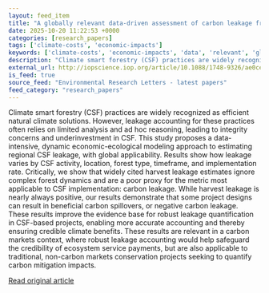 ```yaml
---
layout: feed_item
title: "A globally relevant data-driven assessment of carbon leakage from forestry"
date: 2025-10-20 11:22:53 +0000
categories: [research_papers]
tags: ['climate-costs', 'economic-impacts']
keywords: ['climate-costs', 'economic-impacts', 'data', 'relevant', 'globally']
description: "Climate smart forestry (CSF) practices are widely recognized as efficient natural climate solutions"
external_url: http://iopscience.iop.org/article/10.1088/1748-9326/ae0ce2
is_feed: true
source_feed: "Environmental Research Letters - latest papers"
feed_category: "research_papers"
---
```


Climate smart forestry (CSF) practices are widely recognized as efficient natural climate solutions. However, leakage accounting for these practices often relies on limited analysis and ad hoc reasoning, leading to integrity concerns and underinvestment in CSF. This study proposes a data-intensive, dynamic economic-ecological modeling approach to estimating regional CSF leakage, with global applicability. Results show how leakage varies by CSF activity, location, forest type, timeframe, and implementation rate. Critically, we show that widely cited harvest leakage estimates ignore complex forest dynamics and are a poor proxy for the metric most applicable to CSF implementation: carbon leakage. While harvest leakage is nearly always positive, our results demonstrate that some project designs can result in beneficial carbon spillovers, or negative carbon leakage. These results improve the evidence base for robust leakage quantification in CSF-based projects, enabling more accurate accounting and thereby ensuring credible climate benefits. These results are relevant in a carbon markets context, where robust leakage accounting would help safeguard the credibility of ecosystem service payments, but are also applicable to traditional, non-carbon markets conservation projects seeking to quantify carbon mitigation impacts.

[Read original article](http://iopscience.iop.org/article/10.1088/1748-9326/ae0ce2)
